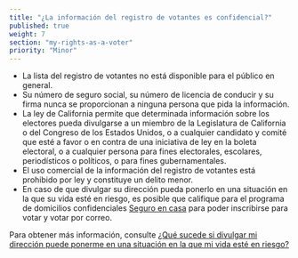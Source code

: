 ```yaml
---
title: "¿La información del registro de votantes es confidencial?"
published: true
weight: 7
section: "my-rights-as-a-voter"
priority: "Minor"
---
```

- La lista del registro de votantes no está disponible para el público en general.
- Su número de seguro social, su número de licencia de conducir y su firma nunca se proporcionan a ninguna persona que pida la información.
- La ley de California permite que determinada información sobre los electores pueda divulgarse a un miembro de la Legislatura de California o del Congreso de los Estados Unidos, o a cualquier candidato y comité que esté a favor o en contra de una iniciativa de ley en la boleta electoral, o a cualquier persona para fines electorales, escolares, periodísticos o políticos, o para fines gubernamentales. 
- El uso comercial de la información del registro de votantes está prohibido por ley y constituye un delito menor.
- En caso de que divulgar su dirección pueda ponerlo en una situación en la que su vida esté en riesgo, es posible que califique para el programa de domicilios confidenciales [Seguro en casa](http://www.sos.ca.gov/registries/safe-home/) para poder inscribirse para votar y votar por correo.  

Para obtener más información, consulte [¿Qué sucede si divulgar mi dirección puede ponerme en una situación en la que mi vida esté en riesgo?](#menu-item-¿qué-sucede-si-divulgar-mi-dirección-puede-ponerme-en-una-situación-en-la-que-mi-vida-esté-en-riesgo)
